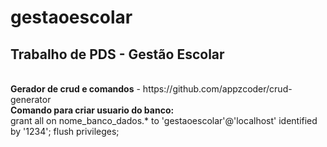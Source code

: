 # gestaoescolar
<h2>Trabalho de PDS - Gestão Escolar</h2> <br>
<b>Gerador de crud e comandos</b> - https://github.com/appzcoder/crud-generator<br>
<b>Comando para criar usuario do banco:</b><br>
grant all on nome_banco_dados.* to 'gestaoescolar'@'localhost' identified by '1234';
flush privileges;
